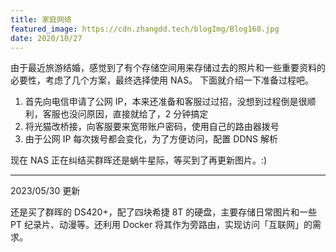 ```yaml
---
title: 家庭网络
featured_image: https://cdn.zhangdd.tech/blogImg/Blog168.jpg
date: 2020/10/27
---
```


由于最近旅游结婚，感觉到了有个存储空间用来存储过去的照片和一些重要资料的必要性，考虑了几个方案，最终选择使用 NAS。
下面就介绍一下准备过程吧。

1. 首先向电信申请了公网 IP，本来还准备和客服过过招，没想到过程倒是很顺利，客服也没问原因，直接就给了，2 分钟搞定
2. 将光猫改桥接，向客服要来宽带账户密码，使用自己的路由器拨号
3. 由于公网 IP 每次拨号都会变化，为了方便访问，配置 DDNS 解析

现在 NAS 正在纠结买群晖还是蜗牛星际，等买到了再更新图片。:)

***  
2023/05/30 更新

还是买了群晖的 DS420+，配了四块希捷 8T 的硬盘，主要存储日常图片和一些 PT 纪录片、动漫等。还利用 Docker 将其作为旁路由，实现访问「互联网」的需求。
